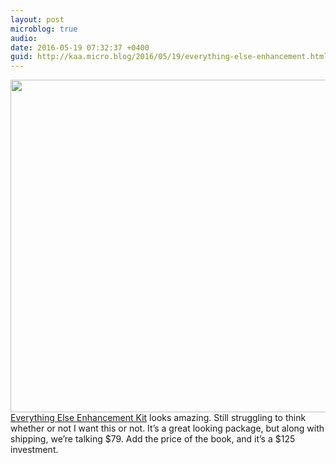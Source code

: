 ```yaml
---
layout: post
microblog: true
audio: 
date: 2016-05-19 07:32:37 +0400
guid: http://kaa.micro.blog/2016/05/19/everything-else-enhancement.html
---
```

<img src="https://micro.kaa.bz/uploads/2018/0568b45586.jpg" alt="" width="840" height="532" class="alignnone size-full wp-image-86" /> <a href="http://www.draplin.com/2016/05/ddc_book_out_today.html">Everything Else Enhancement Kit</a> looks amazing. Still struggling to think whether or not I want this or not. It’s a great looking package, but along with shipping, we’re talking $79. Add the price of the book, and it’s a $125 investment.
